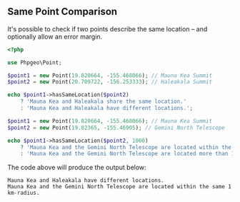 ## Same Point Comparison

It's possible to check if two points describe the same location – and optionally allow an error margin.

``` php
<?php

use Phpgeo\Point;

$point1 = new Point(19.820664, -155.468066); // Mauna Kea Summit
$point2 = new Point(20.709722, -156.253333); // Haleakala Summit

echo $point1->hasSameLocation($point2)
    ? 'Mauna Kea and Haleakala share the same location.'
    : 'Mauna Kea and Haleakala have different locations.';

$point1 = new Point(19.820664, -155.468066); // Mauna Kea Summit
$point2 = new Point(19.82365, -155.46905); // Gemini North Telescope

echo $point1->hasSameLocation($point2, 1000)
    ? 'Mauna Kea and the Gemini North Telescope are located within the same 1 km-radius.'
    : 'Mauna Kea and the Gemini North Telescope are located more than 1 km apart.';
```

The code above will produce the output below:

``` plaintext
Mauna Kea and Haleakala have different locations.
Mauna Kea and the Gemini North Telescope are located within the same 1 km-radius.
```
